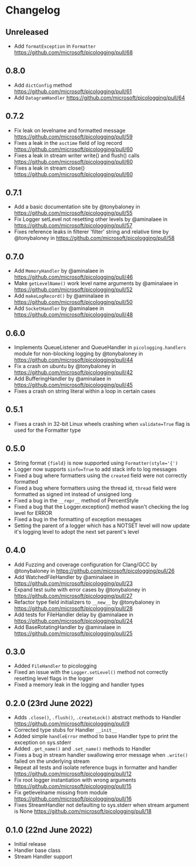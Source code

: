 # Changelog

## Unreleased
* Add `formatException` in `Formatter` https://github.com/microsoft/picologging/pull/68

## 0.8.0

* Add `dictConfig` method https://github.com/microsoft/picologging/pull/61
* Add `DatagramHandler` https://github.com/microsoft/picologging/pull/64

## 0.7.2

* Fix leak on levelname and formatted message https://github.com/microsoft/picologging/pull/59
* Fixes a leak in the `asctime` field of log record https://github.com/microsoft/picologging/pull/60
* Fixes a leak in stream writer write() and flush() calls https://github.com/microsoft/picologging/pull/60
* Fixes a leak in stream close() https://github.com/microsoft/picologging/pull/60

## 0.7.1

* Add  a basic documentation site by @tonybaloney in https://github.com/microsoft/picologging/pull/55
* Fix Logger setLevel not resetting other levels by @aminalaee in https://github.com/microsoft/picologging/pull/57
* Fixes reference leaks in filterer 'filter' string and relative time by @tonybaloney in https://github.com/microsoft/picologging/pull/58

## 0.7.0

* Add `MemoryHandler` by @aminalaee in https://github.com/microsoft/picologging/pull/46
* Make `getLevelName()` work level name arguments by @aminalaee in https://github.com/microsoft/picologging/pull/52
* Add `makeLogRecord()` by @aminalaee in https://github.com/microsoft/picologging/pull/50
* Add `SocketHandler` by @aminalaee in https://github.com/microsoft/picologging/pull/48

## 0.6.0

* Implements QueueListener and QueueHandler in `picologging.handlers` module for non-blocking logging by @tonybaloney in https://github.com/microsoft/picologging/pull/44
* Fix a crash on ubuntu by @tonybaloney in https://github.com/microsoft/picologging/pull/42
* Add BufferingHandler by @aminalaee in https://github.com/microsoft/picologging/pull/45
* Fixes a crash on string literal within a loop in certain cases

## 0.5.1

* Fixes a crash in 32-bit Linux wheels crashing when `validate=True` flag is used for the Formatter type

## 0.5.0

* String format `{field}` is now supported using `Formatter(style='{')`
* Logger now supports `sinfo=True` to add stack info to log messages
* Fixed a bug where formatters using the `created` field were not correctly formatted
* Fixed a bug where formatters using the thread id, `thread` field were formatted as signed int instead of unsigned long
* Fixed a bug in the `__repr__` method of PercentStyle
* Fixed a bug that the Logger.exception() method wasn't checking the log level for ERROR
* Fixed a bug in the formatting of exception messages
* Setting the parent of a logger which has a NOTSET level will now update it's logging level to adopt the next set parent's level

## 0.4.0

* Add Fuzzing and coverage configuration for Clang/GCC by @tonybaloney in https://github.com/microsoft/picologging/pull/26
* Add WatchedFileHandler by @aminalaee in https://github.com/microsoft/picologging/pull/23
* Expand test suite with error cases by @tonybaloney in https://github.com/microsoft/picologging/pull/27
* Refactor type field initializers to `__new__` by @tonybaloney in https://github.com/microsoft/picologging/pull/28
* Add tests for FileHandler delay by @aminalaee in https://github.com/microsoft/picologging/pull/24
* Add BaseRotatingHandler by @aminalaee in https://github.com/microsoft/picologging/pull/25

## 0.3.0

* Added `FileHandler` to picologging
* Fixed an issue with the `Logger.setLevel()` method not correctly resetting level flags in the logger
* Fixed a memory leak in the logging and handler types

## 0.2.0 (23rd June 2022)

* Adds `.close()`, `.flush()`, `.createLock()` abstract methods to Handler https://github.com/microsoft/picologging/pull/9
* Corrected type stubs for Handler `__init__`
* Added simple `handleError` method to base Handler type to print the exception on sys.stderr
* Added `.get_name()` and `.set_name()` methods to Handler
* Fixes a bug in stream handler swallowing error message when `.write()` failed on the underlying stream
* Repeat all tests and isolate reference bugs in formatter and handler https://github.com/microsoft/picologging/pull/12
* Fix root logger instantiation with wrong arguments https://github.com/microsoft/picologging/pull/15
* Fix getlevelname missing from module https://github.com/microsoft/picologging/pull/16
* Fixes StreamHandler not defaulting to sys.stderr when stream argument is None https://github.com/microsoft/picologging/pull/18

## 0.1.0 (22nd June 2022)

* Initial release
* Handler base class
* Stream Handler support
